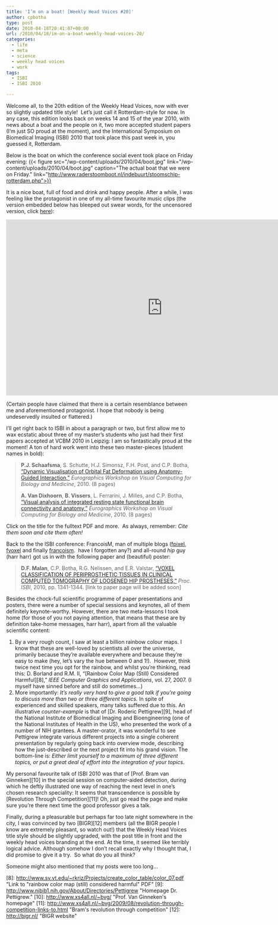 ```yaml
---
title: 'I’m on a boat! [Weekly Head Voices #20]'
author: cpbotha
type: post
date: 2010-04-18T20:41:07+00:00
url: /2010/04/18/im-on-a-boat-weekly-head-voices-20/
categories:
  - life
  - meta
  - science
  - weekly head voices
  - work
tags:
  - ISBI
  - ISBI 2010

---
```

Welcome all, to the 20th edition of the Weekly Head Voices, now with ever so slightly updated title style!  Let’s just call it Rotterdam-style for now. In any case, this edition looks back on weeks 14 and 15 of the year 2010, with news about a boat and the people on it, two more accepted student papers (I’m just SO proud at the moment), and the International Symposium on Biomedical Imaging (ISBI) 2010 that took place this past week in, you guessed it, Rotterdam.

Below is the boat on which the conference social event took place on Friday evening:
{{< figure src="/wp-content/uploads/2010/04/boot.jpg" link="/wp-content/uploads/2010/04/boot.jpg" caption="The actual boat that we were on Friday." link="http://www.raderstoomboot.nl/indebuurt/stoomschip-rotterdam.php">}} 

It is a nice boat, full of food and drink and happy people. After a while, I was feeling like the protagonist in one of my all-time favourite music clips (the version embedded below has bleeped out swear words, for the uncensored version, click <a data-rel="lightbox-video-0" href="http://www.youtube.com/watch?v=avaSdC0QOUM" title="I'm on a boat (uncensored version)">here</a>):

<div class="jetpack-video-wrapper">
<span class="embed-youtube" style="text-align:center; display: block;"><iframe allowfullscreen="true" class="youtube-player" height="473" src="https://www.youtube.com/embed/k8F3UE9qFsg?version=3&amp;rel=1&amp;fs=1&amp;autohide=2&amp;showsearch=0&amp;showinfo=1&amp;iv_load_policy=1&amp;wmode=transparent" style="border:0;" type="text/html" width="840"></iframe></span>
</div>

(Certain people have claimed that there is a certain resemblance between me and aforementioned protagonist. I hope that nobody is being undeservedly insulted or flattered.)

I’ll get right back to ISBI in about a paragraph or two, but first allow me to wax ecstatic about three of my master’s students who just had their first papers accepted at VCBM 2010 in Leipzig: I am so fantastically proud at the moment! A ton of hard work went into these two master-pieces (student names in bold):

> ﻿﻿**P.J. Schaafsma**, S. Schutte, H.J. Simonsz, F.H. Post, and C.P. Botha, [“Dynamic Visualisation of Orbital Fat Deformation using Anatomy-Guided Interaction,”][2] _Eurographics Workshop on Visual Computing for Biology and Medicine_, 2010. (8 pages)
> 
> **A. Van Dixhoorn**, **B. Vissers**, L. Ferrarini, J. Milles, and C.P. Botha, [“Visual analysis of integrated resting state functional brain connectivity and anatomy,”][3] _Eurographics Workshop on Visual Computing for Biology and Medicine_, 2010. (8 pages)

Click on the title for the fulltext PDF and more.  As always, remember: _Cite them soon and cite them often!_

Back to the the ISBI conference: FrancoisM, man of multiple blogs ([fpixel][4], [fvoxel][5] and finally [francoism][6].  have I forgotten any?) and all-round _hip_ guy (harr harr) got us in with the following paper and (beautiful) poster:

> ﻿**D.F. Malan**, C.P. Botha, R.G. Nelissen, and E.R. Valstar, [“VOXEL CLASSIFICATION OF PERIPROSTHETIC TISSUES IN CLINICAL COMPUTED TOMOGRAPHY OF LOOSENED HIP PROSTHESES,”][7] _Proc. ISBI_, 2010, pp. 1341-1344. [link to paper page will be added soon]

Besides the chock-full scientific programme of paper presentations and posters, there were a number of special sessions and keynotes, all of them definitely keynote-worthy. However, there are two meta-lessons I took home (for those of you not paying attention, that means that these are by definition take-home messages, harr harr), apart from all the valuable scientific content:

  1. By a very rough count, I saw at least a billion rainbow colour maps. I know that these are well-loved by scientists all over the universe, primarily because they’re available everywhere and because they’re easy to make (hey, let’s vary the hue between 0 and 1!).  However, think twice next time you opt for the rainbow, and whilst you’re thinking, read this: ﻿D. Borland and R.M. II, “[Rainbow Color Map (Still) Considered Harmful][8],” _IEEE Computer Graphics and Applications_, vol. 27, 2007. (I myself have sinned before and still do sometimes…)
  2. More importantly: _It’s really very hard to give a good talk if you’re going to discuss more than two or three different topics._ In spite of experienced and skilled speakers, many talks suffered due to this. An illustrative _counter-example_ is that of [Dr. Roderic Pettigrew][9], head of the National Institute of Biomedical Imaging and Bioengineering (one of the National Institutes of Health in the US), who presented the work of a number of NIH grantees. A master-orator, it was wonderful to see Pettigrew integrate various different projects into a single coherent presentation by regularly going back into overview mode, describing how the just-described or the next project fit into his grand vision. The bottom-line is: _Either limit yourself to a maximum of three different topics, or put a great deal of effort into the integration of your topics._

My personal favourite talk of ISBI 2010 was that of [Prof. Bram van Ginneken][10] in the special session on computer-aided detection, during which he deftly illustrated one way of reaching the next level in one’s chosen research speciality: It seems that transcendence is possible by [Revolution Through Competition][11]! Oh, just go read the page and make sure you’re there next time the good professor gives a talk.

Finally, during a pleasurable but perhaps far too late night somewhere in the city, I was convinced by two [BIGR][12] members (all the BIGR people I know are extremely pleasant, so watch out!) that the Weekly Head Voices title style should be slightly upgraded, with the post title in front and the weekly head voices branding at the end. At the time, it seemed like terribly logical advice. Although somehow I don’t recall exactly why I thought that, I did promise to give it a try.  So what do you all think?

Someone might also mentioned that my posts were too long…

 [1]: http://www.raderstoomboot.nl/indebuurt/stoomschip-rotterdam.php
 [2]: http://graphics.tudelft.nl/Publications/Schaafsma2010 "Link to Schaafsma VCBM 2010 paper page"
 [3]: http://graphics.tudelft.nl/Publications/Dixhoorn2010 "link to rs-fMRI connectivity paper in VCBM 2010"
 [4]: http://fpixel.wordpress.com/ "link to fpixel blog"
 [5]: http://fvoxel.wordpress.com/ "link to fvoxel blog"
 [6]: http://francoism.wordpress.com/ "link to francoism blog"
 [7]: http://graphics.tudelft.nl/Publications/Malan2010 "Link to Malan ISBI 2010 paper"
 [8]: http://www.sv.vt.edu/~rkriz/Projects/create_color_table/color_07.pdf "Link to "rainbow color map (still) considered harmful" PDF"
 [9]: http://www.nibib1.nih.gov/About/Directories/Pettigrew "Homepage Dr. Pettigrew."
 [10]: http://www.xs4all.nl/~bvg/ "Prof. Van Ginneken's homepage"
 [11]: http://www.xs4all.nl/~bvg/2009/08/revolution-through-competition-links-to.html "Bram's revolution through competition"
 [12]: http://bigr.nl/ "BIGR website"
